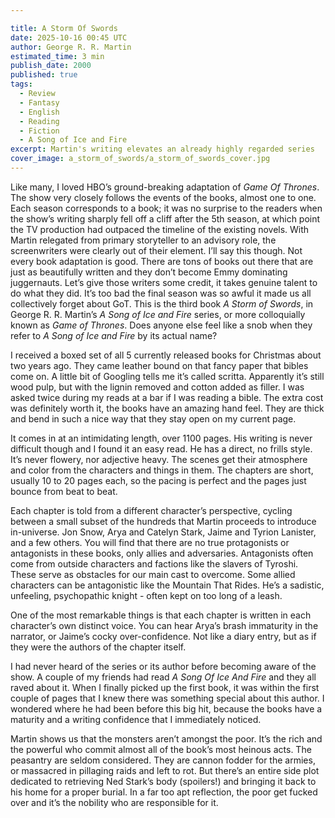 ```yaml
---

title: A Storm Of Swords
date: 2025-10-16 00:45 UTC
author: George R. R. Martin
estimated_time: 3 min
publish_date: 2000
published: true
tags: 
  - Review
  - Fantasy
  - English
  - Reading
  - Fiction
  - A Song of Ice and Fire
excerpt: Martin's writing elevates an already highly regarded series
cover_image: a_storm_of_swords/a_storm_of_swords_cover.jpg
---
```


Like many, I loved HBO’s ground-breaking adaptation of _Game Of Thrones_.
The show very closely follows the events of the books, almost one to one.
Each season corresponds to a book; it was no surprise to the readers when the show’s writing sharply fell off a cliff after the 5th season, at which point the TV production had outpaced the timeline of the existing novels.
With Martin relegated from primary storyteller to an advisory role, the screenwriters were clearly out of their element.
I’ll say this though.
Not every book adaptation is good.
There are tons of books out there that are just as beautifully written and they don’t become Emmy dominating juggernauts.
Let’s give those writers some credit, it takes genuine talent to do what they did.
It’s too bad the final season was so awful it made us all collectively forget about GoT.
This is the third book _A Storm of Swords_, in George R. R. Martin’s _A Song of Ice and Fire_ series, or more colloquially known as _Game of Thrones_.
Does anyone else feel like a snob when they refer to _A Song of Ice and Fire_ by its actual name?

I received a boxed set of all 5 currently released books for Christmas about two years ago.
They came leather bound on that fancy paper that bibles come on.
A little bit of Googling tells me it’s called scritta.
Apparently it’s still wood pulp, but with the lignin removed and cotton added as filler.
I was asked twice during my reads at a bar if I was reading a bible.
The extra cost was definitely worth it, the books have an amazing hand feel.
They are thick and bend in such a nice way that they stay open on my current page.

It comes in at an intimidating length, over 1100 pages.
His writing is never difficult though and I found it an easy read.
He has a direct, no frills style.
It’s never flowery, nor adjective heavy.
The scenes get their atmosphere and color from the characters and things in them.
The chapters are short, usually 10 to 20 pages each, so the pacing is perfect and the pages just bounce from beat to beat.

Each chapter is told from a different character’s perspective, cycling between a small subset of the hundreds that Martin proceeds to introduce in-universe.
Jon Snow, Arya and Catelyn Stark, Jaime and Tyrion Lanister, and a few others.
You will find that there are no true protagonists or antagonists in these books, only allies and adversaries.
Antagonists often come from outside characters and factions like the slavers of Tyroshi.
These serve as obstacles for our main cast to overcome.
Some allied characters can be antagonistic like the Mountain That Rides.
He’s a sadistic, unfeeling, psychopathic knight -  often kept on too long of a leash.

One of the most remarkable things is that each chapter is written in each character’s own distinct voice.
You can hear Arya’s brash immaturity in the narrator, or Jaime’s cocky over-confidence.
Not like a diary entry, but as if they were the authors of the chapter itself.

I had never heard of the series or its author before becoming aware of the show.
A couple of my friends had read _A Song Of Ice And Fire_ and they all raved about it.
When I finally picked up the first book, it was within the first couple of pages that I knew there was something special about this author.
I wondered where he had been before this big hit, because the books have a maturity and a writing confidence that I immediately noticed.

Martin shows us that the monsters aren’t amongst the poor.
It’s the rich and the powerful who commit almost all of the book’s most heinous acts.
The peasantry are seldom considered.
They are cannon fodder for the armies, or massacred in pillaging raids and left to rot.
But there’s an entire side plot dedicated to retrieving Ned Stark’s body (spoilers!) and bringing it back to his home for a proper burial.
In a far too apt reflection, the poor get fucked over and it’s the nobility who are responsible for it.
